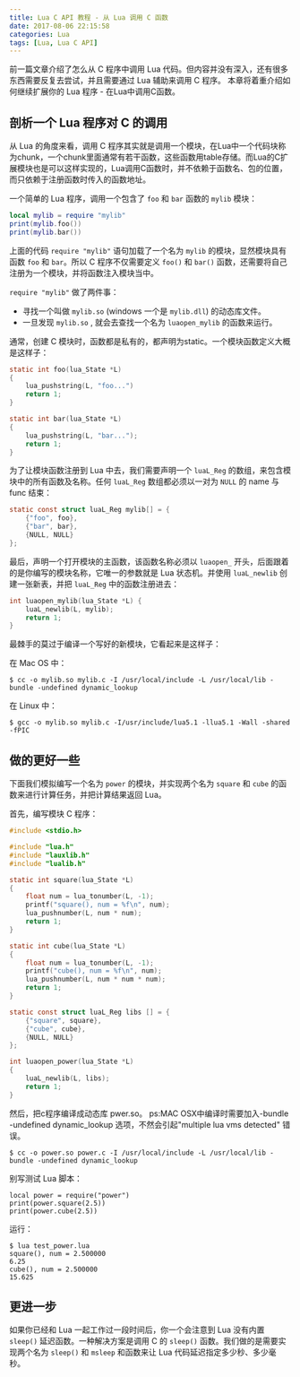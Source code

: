 ```yaml
---
title: Lua C API 教程 - 从 Lua 调用 C 函数
date: 2017-08-06 22:15:58
categories: Lua
tags: [Lua, Lua C API]
---
```


前一篇文章介绍了怎么从 C 程序中调用 Lua 代码。但内容并没有深入，还有很多东西需要反复去尝试，并且需要通过 Lua 辅助来调用 C 程序。 本章将着重介绍如何继续扩展你的 Lua 程序 - 在Lua中调用C函数。

## 剖析一个 Lua 程序对 C 的调用

从 Lua 的角度来看，调用 C 程序其实就是调用一个模块，在Lua中一个代码块称为chunk，一个chunk里面通常有若干函数，这些函数用table存储。而Lua的C扩展模块也是可以这样实现的，Lua调用C函数时，并不依赖于函数名、包的位置，而只依赖于注册函数时传入的函数地址。

一个简单的 Lua 程序，调用一个包含了 `foo` 和 `bar` 函数的 `mylib` 模块：

```lua
local mylib = require "mylib"
print(mylib.foo())
print(mylib.bar())
```

<!--more-->

上面的代码 `require "mylib"` 语句加载了一个名为 `mylib` 的模块，显然模块具有函数 `foo` 和 `bar`。所以 C 程序不仅需要定义 `foo()` 和 `bar()` 函数，还需要将自己注册为一个模块，并将函数注入模块当中。

`require "mylib"` 做了两件事：

- 寻找一个叫做 `mylib.so` (windows 一个是 `mylib.dll`) 的动态库文件。
- 一旦发现 `mylib.so` , 就会去查找一个名为 `luaopen_mylib` 的函数来运行。

通常，创建 C 模块时，函数都是私有的，都声明为static。一个模块函数定义大概是这样子：

```c
static int foo(lua_State *L)
{
    lua_pushstring(L, "foo...")
    return 1;
}

static int bar(lua_State *L)
{
    lua_pushstring(L, "bar...");
    return 1;
}
```

为了让模块函数注册到 Lua 中去，我们需要声明一个 `luaL_Reg` 的数组，来包含模块中的所有函数及名称。任何 `luaL_Reg` 数组都必须以一对为 `NULL` 的 name 与 func 结束：

```c
static const struct luaL_Reg mylib[] = {
    {"foo", foo},
    {"bar", bar},
    {NULL, NULL}
};
```

最后，声明一个打开模块的主函数，该函数名称必须以 `luaopen_` 开头，后面跟着的是你编写的模块名称，它唯一的参数就是 Lua 状态机。并使用 `luaL_newlib` 创建一张新表，并把 `luaL_Reg` 中的函数注册进去：

```c
int luaopen_mylib(lua_State *L) {
    luaL_newlib(L, mylib);
    return 1;
}
```

最棘手的莫过于编译一个写好的新模块，它看起来是这样子：

在 Mac OS 中：

```shell
$ cc -o mylib.so mylib.c -I /usr/local/include -L /usr/local/lib -bundle -undefined dynamic_lookup
```

在 Linux 中：

```shell
$ gcc -o mylib.so mylib.c -I/usr/include/lua5.1 -llua5.1 -Wall -shared -fPIC
```

## 做的更好一些

下面我们模拟编写一个名为 `power` 的模块，并实现两个名为 `square` 和 `cube` 的函数来进行计算任务，并把计算结果返回 Lua。

首先，编写模块 C 程序：

```c
#include <stdio.h>

#include "lua.h"
#include "lauxlib.h"
#include "lualib.h"

static int square(lua_State *L)
{
    float num = lua_tonumber(L, -1);
    printf("square(), num = %f\n", num);
    lua_pushnumber(L, num * num);
    return 1;
}

static int cube(lua_State *L)
{
    float num = lua_tonumber(L, -1);
    printf("cube(), num = %f\n", num);
    lua_pushnumber(L, num * num * num);
    return 1;
}

static const struct luaL_Reg libs [] = {
    {"square", square},
    {"cube", cube},
    {NULL, NULL}
};

int luaopen_power(lua_State *L)
{
    luaL_newlib(L, libs);
    return 1;
}
```

然后，把c程序编译成动态库 pwer.so。
ps:MAC OSX中编译时需要加入-bundle -undefined dynamic_lookup 选项，不然会引起"multiple lua vms detected" 错误。

```shell
$ cc -o power.so power.c -I /usr/local/include -L /usr/local/lib -bundle -undefined dynamic_lookup
```

别写测试 Lua 脚本：

```shell
local power = require("power")
print(power.square(2.5))
print(power.cube(2.5))
```

运行：

```shell
$ lua test_power.lua
square(), num = 2.500000
6.25
cube(), num = 2.500000
15.625
```

## 更进一步

如果你已经和 Lua 一起工作过一段时间后，你一个会注意到 Lua 没有内置 `sleep()` 延迟函数。一种解决方案是调用 C 的 `sleep()` 函数。我们做的是需要实现两个名为 `sleep()` 和 `msleep` 和函数来让 Lua 代码延迟指定多少秒、多少毫秒。
